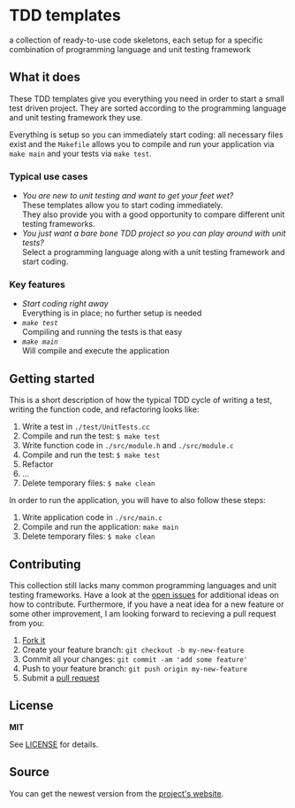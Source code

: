 # TDD templates

a collection of ready-to-use code skeletons, each setup for a specific combination of programming language and unit testing framework


## What it does

These TDD templates give you everything you need in order to start a small test driven project. They are sorted according to the programming language and unit testing framework they use.

Everything is setup so you can immediately start coding: all necessary files exist and the `Makefile` allows you to compile and run your application via `make main` and your tests via `make test`.

### Typical use cases

* *You are new to unit testing and want to get your feet wet?*  
These templates allow you to start coding immediately.  
They also provide you with a good opportunity to compare different unit testing frameworks.
* *You just want a bare bone TDD project so you can play around with unit tests?*  
Select a programming language along with a unit testing framework and start coding.

### Key features

* *Start coding right away*  
Everything is in place; no further setup is needed
* *`make test`*  
Compiling and running the tests is that easy
* *`make main`*  
Will compile and execute the application


## Getting started

This is a short description of how the typical TDD cycle of writing a test, writing the function code, and refactoring looks like:

1. Write a test in `./test/UnitTests.cc`
2. Compile and run the test: `$ make test`
3. Write function code in `./src/module.h` and `./src/module.c`
4. Compile and run the test: `$ make test`
5. Refactor
6. ...
7. Delete temporary files: `$ make clean`

In order to run the application, you will have to also follow these steps:

1. Write application code in `./src/main.c`
2. Compile and run the application: `make main`
3. Delete temporary files: `$ make clean`


## Contributing

This collection still lacks many common programming languages and unit testing frameworks. Have a look at the [open issues][issues] for additional ideas on how to contribute. Furthermore, if you have a neat idea for a new feature or some other improvement, I am looking forward to recieving a pull request from you:

1. [Fork it][fork]
2. Create your feature branch: `git checkout -b my-new-feature`
3. Commit all your changes: `git commit -am 'add some feature'`
4. Push to your feature branch: `git push origin my-new-feature`
5. Submit a [pull request][pr]


## License

**MIT**

See [LICENSE][license-file] for details.


## Source

You can get the newest version from the [project's website][project-website].



[issues]: https://github.com/makomi/tdd_templates/issues
[fork]: https://help.github.com/articles/fork-a-repo/
[pr]: https://help.github.com/articles/creating-a-pull-request/
[license-file]: LICENSE
[project-website]: http://github.com/makomi/tdd_templates/

